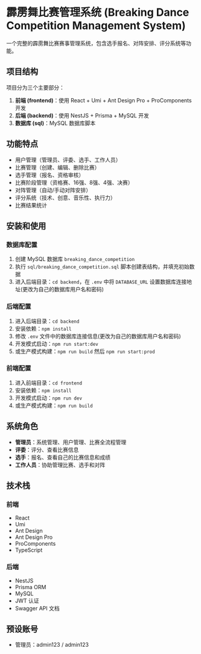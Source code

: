 # 霹雳舞比赛管理系统 (Breaking Dance Competition Management System)

一个完整的霹雳舞比赛赛事管理系统，包含选手报名、对阵安排、评分系统等功能。

## 项目结构

项目分为三个主要部分：

1. **前端 (frontend)**：使用 React + Umi + Ant Design Pro + ProComponents 开发
2. **后端 (backend)**：使用 NestJS + Prisma + MySQL 开发
3. **数据库 (sql)**：MySQL 数据库脚本

## 功能特点

- 用户管理（管理员、评委、选手、工作人员）
- 比赛管理（创建、编辑、删除比赛）
- 选手管理（报名、资格审核）
- 比赛阶段管理（资格赛、16强、8强、4强、决赛）
- 对阵管理（自动/手动对阵安排）
- 评分系统（技术、创意、音乐性、执行力）
- 比赛结果统计

## 安装和使用

### 数据库配置

1. 创建 MySQL 数据库 `breaking_dance_competition`
2. 执行 `sql/breaking_dance_competition.sql` 脚本创建表结构，并填充初始数据
3. 进入后端目录：`cd backend`，在 `.env` 中将 `DATABASE_URL` 设置数据库连接地址(更改为自己的数据库用户名和密码)

### 后端配置

1. 进入后端目录：`cd backend`
2. 安装依赖：`npm install`
3. 修改 `.env` 文件中的数据库连接信息(更改为自己的数据库用户名和密码)
4. 开发模式启动：`npm run start:dev`
5. 或生产模式构建：`npm run build` 然后 `npm run start:prod`

### 前端配置

1. 进入前端目录：`cd frontend`
2. 安装依赖：`npm install`
3. 开发模式启动：`npm run dev`
4. 或生产模式构建：`npm run build`

## 系统角色

- **管理员**：系统管理、用户管理、比赛全流程管理
- **评委**：评分、查看比赛信息
- **选手**：报名、查看自己的比赛信息和成绩
- **工作人员**：协助管理比赛、选手和对阵

## 技术栈

### 前端

- React
- Umi
- Ant Design
- Ant Design Pro
- ProComponents
- TypeScript

### 后端

- NestJS
- Prisma ORM
- MySQL
- JWT 认证
- Swagger API 文档

## 预设账号

- 管理员：admin123 / admin123
